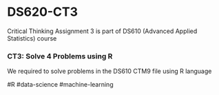 # DS620-CT3
Critical Thinking Assignment 3 is part of DS610 (Advanced Applied Statistics) course

### CT3: Solve 4 Problems using R

We required to solve problems in the DS610 CTM9 file using R language

#R #data-science #machine-learning
